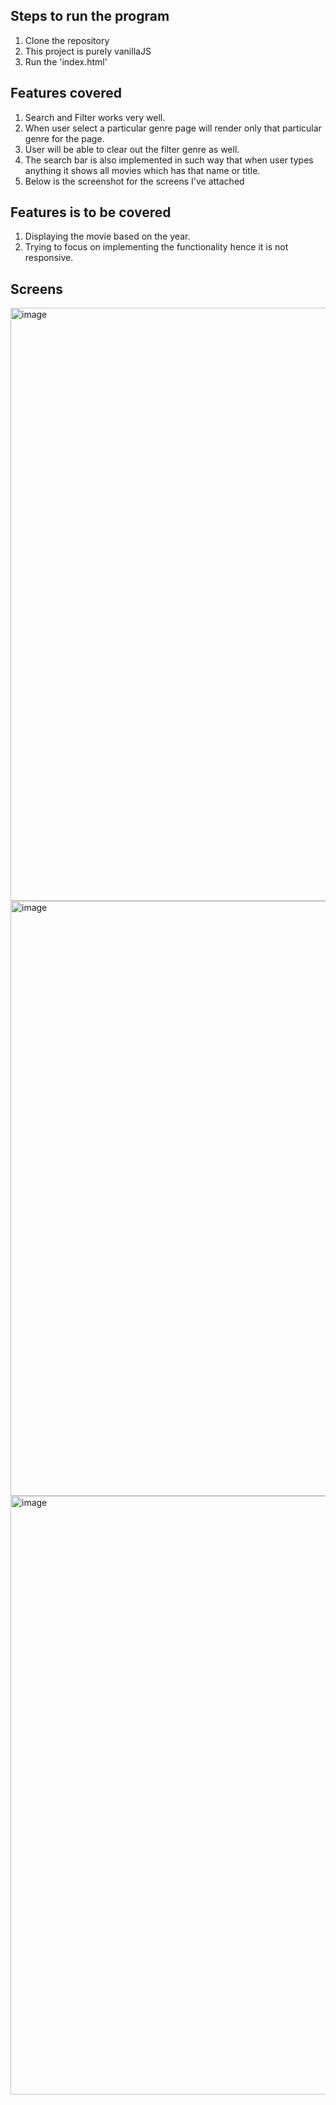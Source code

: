 ## Steps to run the program

1. Clone the repository
2. This project is purely vanillaJS
3. Run the 'index.html'

## Features covered

1. Search and Filter works very well.
2. When user select a particular genre page will render only that particular genre for the page.
3. User will be able to clear out the filter genre as well.
4. The search bar is also implemented in such way that when user types anything it shows all movies which has that name or title.
5. Below is the screenshot for the screens I've attached

## Features is to be covered

1. Displaying the movie based on the year.
2. Trying to focus on implementing the functionality hence it is not responsive.

## Screens
<img width="949" alt="image" src="https://github.com/vijay532/TMDBVanillaJS/assets/25348749/ae45fc65-7e75-40b1-a980-65ea64493b40">



<img width="952" alt="image" src="https://github.com/vijay532/TMDBVanillaJS/assets/25348749/707bff7b-e5a1-4b3c-a066-6a792cc37291">



<img width="958" alt="image" src="https://github.com/vijay532/TMDBVanillaJS/assets/25348749/0c214326-d2fa-45f1-943c-f54f48d91b67">


